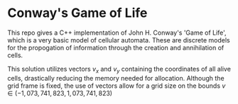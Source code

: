 # Conway's Game of Life
This repo gives a C++ implementation of John H. Conway's 'Game of Life', which is a very basic model of cellular automata. These are discrete models for the propogation of information through the creation and annihilation of cells.

This solution utilizes vectors $v_x$ and $v_y$ containing the coordinates of all alive cells, drastically reducing the memory needed for allocation. Although the grid frame is fixed, the use of vectors allow for a grid size on the bounds $v\in(-1,073,741,823, 1,073,741,823)$

